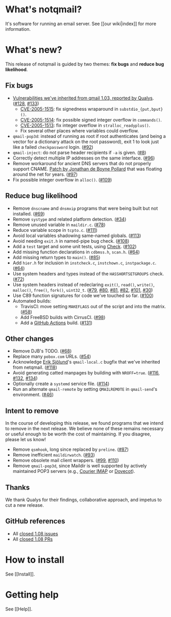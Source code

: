 # What's notqmail?

It's software for running an email server. See [[our wiki|index]] for more information.


# What's new?

This release of notqmail is guided by two themes: **fix bugs** and **reduce bug likelihood**.

## Fix bugs

- [Vulnerabilities we've inherited from qmail 1.03, reported by Qualys](https://www.qualys.com/2020/05/19/cve-2005-1513/remote-code-execution-qmail.txt). ([#128](https://github.com/notqmail/notqmail/pull/128), [#133](https://github.com/notqmail/notqmail/pull/133))
    - [CVE-2005-1515](http://cve.circl.lu/cve/CVE-2005-1515): fix signedness wraparound in `substdio_{put,bput}()`.
    - [CVE-2005-1514](http://cve.circl.lu/cve/CVE-2005-1514): fix possible signed integer overflow in `commands()`.
    - [CVE-2005-1513](http://cve.circl.lu/cve/CVE-2005-1513): fix integer overflow in `stralloc_readyplus()`.
    - Fix several other places where variables could overflow.
- `qmail-pop3d`: instead of running as root if root authenticates (and being a vector for a dictionary attack on the root password), exit 1 to look just like a failed `checkpassword` login. ([#92](https://github.com/notqmail/notqmail/pull/92))
- `qmail-inject`: do not parse header recipients if `-a` is given. ([#8](https://github.com/notqmail/notqmail/pull/8))
- Correctly detect multiple IP addresses on the same interface. ([#96](https://github.com/notqmail/notqmail/pull/96))
- Remove workaround for ancient DNS servers that do not properly support CNAME. [Patch by Jonathan de Boyne Pollard](https://jdebp.eu/Softwares/djbwares/qmail-patches.html#any-to-cname) that was floating around the net for years. ([#97](https://github.com/notqmail/notqmail/pull/97))
- Fix possible integer overflow in `alloc()`. ([#109](https://github.com/notqmail/notqmail/pull/109))

## Reduce bug likelihood

- Remove `dnscname` and `dnsmxip` programs that were being built but not installed. ([#69](https://github.com/notqmail/notqmail/pull/69))
- Remove `systype` and related platform detection. ([#34](https://github.com/notqmail/notqmail/pull/34))
- Remove unused variable in `maildir.c`. ([#78](https://github.com/notqmail/notqmail/pull/78))
- Reduce variable scope in `tcpto.c`. ([#111](https://github.com/notqmail/notqmail/pull/111))
- Avoid local variables shadowing same-named globals. ([#113](https://github.com/notqmail/notqmail/pull/113))
- Avoid needing `exit.h` in named-pipe bug check. ([#108](https://github.com/notqmail/notqmail/pull/108))
- Add a `test` target and some unit tests, using [Check](https://libcheck.github.io/check/doc/check_html/index.html#Top). ([#102](https://github.com/notqmail/notqmail/pull/102))
- Add missing function declarations in `cdbmss.h`, `scan.h`. ([#64](https://github.com/notqmail/notqmail/pull/64))
- Add missing return types to `main()`. ([#85](https://github.com/notqmail/notqmail/pull/85))
- Add `hier.h` for inclusion in `instcheck.c`, `instchown.c`, `instpackage.c`. ([#64](https://github.com/notqmail/notqmail/pull/64))
- Use system headers and types instead of the `HASSHORTSETGROUPS` check. ([#72](https://github.com/notqmail/notqmail/pull/72))
- Use system headers instead of redeclaring `exit()`, `read()`, `write()`, `malloc()`, `free()`, `fork()`, `uint32_t`. ([#79](https://github.com/notqmail/notqmail/pull/79), [#80](https://github.com/notqmail/notqmail/pull/80), [#81](https://github.com/notqmail/notqmail/pull/81), [#82](https://github.com/notqmail/notqmail/pull/82), [#101](https://github.com/notqmail/notqmail/pull/101), [#30](https://github.com/notqmail/notqmail/pull/30))
- Use C89 function signatures for code we've touched so far. ([#100](https://github.com/notqmail/notqmail/pull/100))
- Automated builds:
    - TravisCI: move setting `MAKEFLAGS` out of the script and into the matrix. ([#58](https://github.com/notqmail/notqmail/pull/58))
    - Add FreeBSD builds with CirrusCI. ([#98](https://github.com/notqmail/notqmail/pull/98))
    - Add a [GitHub Actions](https://help.github.com/en/actions) build. ([#131](https://github.com/notqmail/notqmail/pull/131))

## Other changes

- Remove DJB's TODO. ([#68](https://github.com/notqmail/notqmail/pull/68))
- Replace many `pobox.com` URLs. ([#54](https://github.com/notqmail/notqmail/pull/54))
- Acknowledge [Erik Sjölund](https://github.com/eriksjolund)'s `qmail-local.c` bugfix that we've inherited from netqmail. ([#118](https://github.com/notqmail/notqmail/pull/118))
- Avoid generating catted manpages by building with `NROFF=true`. ([#116](https://github.com/notqmail/notqmail/pull/116), [#132](https://github.com/notqmail/notqmail/pull/132), [#134](https://github.com/notqmail/notqmail/pull/134))
- Optionally create a `systemd` service file. ([#114](https://github.com/notqmail/notqmail/pull/114))
- Run an alternate `qmail-remote` by setting `QMAILREMOTE` in `qmail-send`'s environment. ([#46](https://github.com/notqmail/notqmail/pull/46))

## Intent to remove

In the course of developing this release, we found programs that we intend to remove in the next release. We believe none of these remains necessary or useful enough to be worth the cost of maintaining. If you disagree, please let us know!

- Remove `qsmhook`, long since replaced by `preline`. ([#87](https://github.com/notqmail/notqmail/pull/87))
- Remove inefficient `maildirwatch`. ([#93](https://github.com/notqmail/notqmail/pull/93))
- Remove obsolete mail client wrappers. ([#99](https://github.com/notqmail/notqmail/pull/99), [#110](https://github.com/notqmail/notqmail/pull/110))
- Remove `qmail-pop3d`, since Maildir is well supported by actively maintained POP3 servers (e.g., [Courier IMAP](https://www.courier-mta.org/imap/) or [Dovecot](https://www.dovecot.org/)).


## Thanks

We thank Qualys for their findings, collaborative approach, and impetus to cut a new release.


## GitHub references

- All [closed 1.08 issues](https://github.com/notqmail/notqmail/issues?q=is%3Aissue+is%3Aclosed+milestone%3A1.08)
- All [closed 1.08 PRs](https://github.com/notqmail/notqmail/pulls?q=is%3Apr+is%3Aclosed+milestone%3A1.08)


# How to install

See [[Install]].


# Getting help

See [[Help]].
